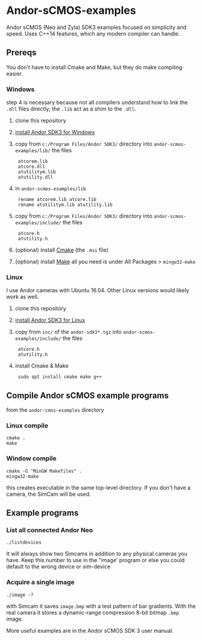 # Andor-sCMOS-examples
Andor sCMOS (Neo and Zyla) SDK3 examples focused on simplicity and speed.
Uses C++14 features, which any modern compiler can handle.

## Prereqs
You don't have to install Cmake and Make, but they do make compiling easier.

### Windows
step 4 is necessary because not all compilers understand how to link the `.dll` files directly; the `.lib` act as a shim to the `.dll`.

1. clone this repository
2. [install Andor SDK3 for Windows](https://www.scivision.co/andor-neo-windows-sdk3-install/)
3. copy from `c:/Program Files/Andor SDK3/` directory into `andor-scmos-examples/lib/` the files

        atcorem.lib
        atcore.dll
        atutilitym.lib
        atutility.dll
4. in `andor-scmos-examples/lib`

        rename atcorem.lib atcore.lib
        rename atutilitym.lib atutility.lib
5. copy from `c:/Program Files/Andor SDK3/` directory into `andor-scmos-examples/include/` the files

        atcore.h
        atutility.h
6. (optional) install [Cmake](https://cmake.org/download/) (the `.msi` file)
7. (optional) install [Make](https://sourceforge.net/projects/mingw/) all you need is under All Packages > `mingw32-make`

### Linux
I use Andor cameras with Ubuntu 16.04. 
Other Linux versions would likely work as well.

1. clone this repository
2. [install Andor SDK3 for Linux](https://www.scivision.co/andor-neo-linux-sdk3-install/)
3. copy from `inc/` of the `andor-sdk3*.tgz` into `andor-scmos-examples/include/` the files

        atcore.h
        atutility.h
4. install Cmake & Make

        sudo apt install cmake make g++

## Compile Andor sCMOS example programs

from the `andor-cmos-examples` directory

### Linux compile

    cmake .
    make

### Window compile

    cmake -G "MinGW Makefiles" .
    mingw32-make

this creates executable in the same top-level directory.
If you don't have a camera, the SimCam will be used.

## Example programs

### List all connected Andor Neo

    ./listdevices

It will always show two Simcams in addition to any physical cameras you have.
Keep this number to use in the "image' program or else you could default to the wrong device or sim-device

### Acquire a single image

    ./image -?

with Simcam it saves `image.bmp` with a test pattern of bar gradients.
With the real camera it stores a dynamic-range compression 8-bit bitmap `.bmp` image.


More useful examples are in the Andor sCMOS SDK 3 user manual.

